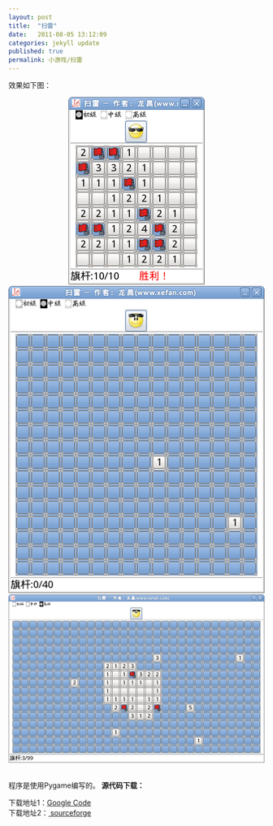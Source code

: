 ```yaml
---
layout: post
title:  "扫雷"
date:   2011-08-05 13:12:09
categories: jekyll update
published: true
permalink: 小游戏/扫雷
---
```


效果如下图：  
<p style="text-align: center;"><img class="aligncenter size-full wp-image-28" title="扫雷" src="/assets/uploads/2011/08/saolei.png" alt="" /><img class="aligncenter size-full wp-image-29" title="扫雷1" src="/assets/uploads/2011/08/saolei1.png" alt="" /><img class="aligncenter size-full wp-image-31" title="扫雷2" src="/assets/uploads/2011/08/saolei2.png" alt="" /></p>
<br />程序是使用Pygame编写的。
<strong>源代码下载：</strong>

下载地址1：<a href="http://code.google.com/p/lc-project/downloads/detail?name=%5BGame%5Dsaolei.tar.gz&amp;can=2&amp;q=" target="_blank">Google Code</a>  
下载地址2：<a href="http://sourceforge.net/projects/lc-project/files/LittleGame/%5BGame%5Dsaolei.tar.gz/download" target="_blank"> sourceforge</a>  

